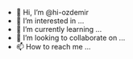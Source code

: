 - 👋 Hi, I’m @hi-ozdemir
- 👀 I’m interested in ...
- 🌱 I’m currently learning ...
- 💞️ I’m looking to collaborate on ...
- 📫 How to reach me ...

<!---
ozdemirhalilibrahim/ozdemirhalilibrahim is a ✨ special ✨ repository because its `README.md` (this file) appears on your GitHub profile.
You can click the Preview link to take a look at your changes.
--->

